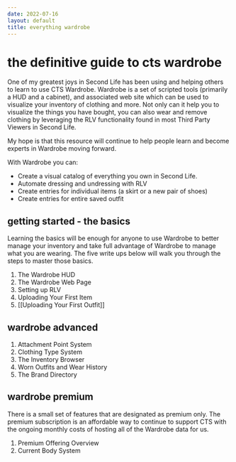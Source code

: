 ```yaml
---
date: 2022-07-16
layout: default
title: everything wardrobe
---
```


# the definitive guide to cts wardrobe

One of my greatest joys in Second Life has been using and helping others to learn to use CTS Wardrobe. Wardrobe is a set of scripted tools (primarily a HUD and a cabinet), and associated web site which can be used to visualize your inventory of clothing and more. Not only can it help you to visualize the things you have bought, you can also wear and remove clothing by leveraging the RLV functionality found in most Third Party Viewers in Second Life.

My hope is that this resource will continue to help people learn and become experts in Wardrobe moving forward.

With Wardrobe you can:

- Create a visual catalog of everything you own in Second Life.
- Automate dressing and undressing with RLV
- Create entries for individual items (a skirt or a new pair of shoes)
- Create entries for entire saved outfit

## getting started - the basics

Learning the basics will be enough for anyone to use Wardrobe to better manage your inventory and take full advantage of Wardrobe to manage what you are wearing.  The five write ups below will walk you through the steps to master those basics.

1. The Wardrobe HUD
2. The Wardrobe Web Page
3. Setting up RLV
4. Uploading Your First Item
5. [[Uploading Your First Outfit]]

## wardrobe advanced

1. Attachment Point System
2. Clothing Type System
3. The Inventory Browser
4. Worn Outfits and Wear History
5. The Brand Directory

## wardrobe premium

There is a small set of features that are designated as premium only. The premium subscription is an affordable way to continue to support CTS with the ongoing monthly costs of hosting all of the Wardrobe data for us. 

1. Premium Offering Overview
2. Current Body System
